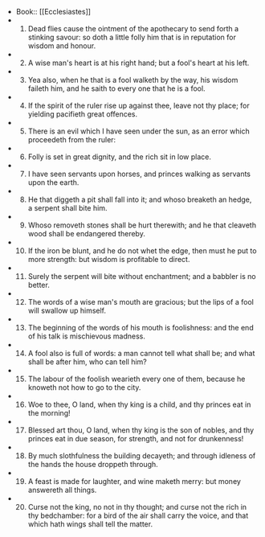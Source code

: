 - Book:: [[Ecclesiastes]]
- 1. Dead flies cause the ointment of the apothecary to send forth a stinking savour: so doth a little folly him that is in reputation for wisdom and honour.
- 2. A wise man's heart is at his right hand; but a fool's heart at his left.
- 3. Yea also, when he that is a fool walketh by the way, his wisdom faileth him, and he saith to every one that he is a fool.
- 4. If the spirit of the ruler rise up against thee, leave not thy place; for yielding pacifieth great offences.
- 5. There is an evil which I have seen under the sun, as an error which proceedeth from the ruler:
- 6. Folly is set in great dignity, and the rich sit in low place.
- 7. I have seen servants upon horses, and princes walking as servants upon the earth.
- 8. He that diggeth a pit shall fall into it; and whoso breaketh an hedge, a serpent shall bite him.
- 9. Whoso removeth stones shall be hurt therewith; and he that cleaveth wood shall be endangered thereby.
- 10. If the iron be blunt, and he do not whet the edge, then must he put to more strength: but wisdom is profitable to direct.
- 11. Surely the serpent will bite without enchantment; and a babbler is no better.
- 12. The words of a wise man's mouth are gracious; but the lips of a fool will swallow up himself.
- 13. The beginning of the words of his mouth is foolishness: and the end of his talk is mischievous madness.
- 14. A fool also is full of words: a man cannot tell what shall be; and what shall be after him, who can tell him?
- 15. The labour of the foolish wearieth every one of them, because he knoweth not how to go to the city.
- 16. Woe to thee, O land, when thy king is a child, and thy princes eat in the morning!
- 17. Blessed art thou, O land, when thy king is the son of nobles, and thy princes eat in due season, for strength, and not for drunkenness!
- 18. By much slothfulness the building decayeth; and through idleness of the hands the house droppeth through.
- 19. A feast is made for laughter, and wine maketh merry: but money answereth all things.
- 20. Curse not the king, no not in thy thought; and curse not the rich in thy bedchamber: for a bird of the air shall carry the voice, and that which hath wings shall tell the matter.
